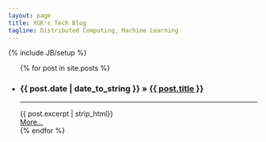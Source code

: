 ```yaml
---
layout: page
title: XGK's Tech Blog
tagline: Distributed Computing, Machine Learning
---
```

{% include JB/setup %}

<ul class="posts">
  {% for post in site.posts %}
    <li>
        <h3 class="title">
        <span>{{ post.date | date_to_string }}</span>
        &raquo; 
        <a href="{{ BASE_PATH }}{{ post.url }}">{{ post.title }}</a>
        </h3>
        <hr>
        <article> {{ post.excerpt | strip_html}} </article>
        <a href="{{ BASE_PATH }}{{ post.url }}">More...</a>
    </li>
  {% endfor %}
</ul>


